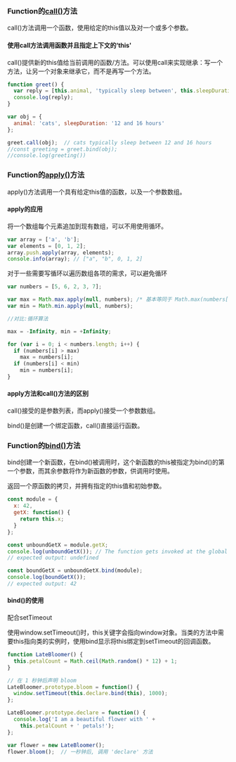 ### Function的[call()](https://developer.mozilla.org/zh-CN/docs/Web/JavaScript/Reference/Global_Objects/Function/call)方法

call()方法调用一个函数，使用给定的this值以及对一个或多个参数。

#### 使用call方法调用函数并且指定上下文的‘this'

call()提供新的this值给当前调用的函数/方法。可以使用call来实现继承：写一个方法，让另一个对象来继承它，而不是再写一个方法。

```js
function greet() {
  var reply = [this.animal, 'typically sleep between', this.sleepDuration].join(' ');
  console.log(reply);
}

var obj = {
  animal: 'cats', sleepDuration: '12 and 16 hours'
};

greet.call(obj);  // cats typically sleep between 12 and 16 hours
//const greeting = greet.bind(obj);
//console.log(greeting())
```



### Function的[apply()](https://developer.mozilla.org/zh-CN/docs/Web/JavaScript/Reference/Global_Objects/Function/apply)方法

apply()方法调用一个具有给定this值的函数，以及一个参数数组。

#### apply的应用

将一个数组每个元素追加到现有数组，可以不用使用循环。

```js
var array = ['a', 'b'];
var elements = [0, 1, 2];
array.push.apply(array, elements);
console.info(array); // ["a", "b", 0, 1, 2]
```

对于一些需要写循环以遍历数组各项的需求，可以避免循环

```js
var numbers = [5, 6, 2, 3, 7];

var max = Math.max.apply(null, numbers); /* 基本等同于 Math.max(numbers[0], ...) 或 Math.max(5, 6, ..) */
var min = Math.min.apply(null, numbers);

//对比:循环算法

max = -Infinity, min = +Infinity;

for (var i = 0; i < numbers.length; i++) {
  if (numbers[i] > max)
    max = numbers[i];
  if (numbers[i] < min)
    min = numbers[i];
}
```



#### apply方法和call()方法的区别

call()接受的是参数列表，而apply()接受一个参数数组。

bind()是创建一个绑定函数，call()直接运行函数。

### Function的[bind()](https://developer.mozilla.org/zh-CN/docs/Web/JavaScript/Reference/Global_Objects/Function/bind)方法

bind创建一个新函数，在bind()被调用时，这个新函数的this被指定为bind()的第一个参数，而其余参数将作为新函数的参数，供调用时使用。

返回一个原函数的拷贝，并拥有指定的this值和初始参数。

```js
const module = {
  x: 42,
  getX: function() {
    return this.x;
  }
};

const unboundGetX = module.getX;
console.log(unboundGetX()); // The function gets invoked at the global scope
// expected output: undefined

const boundGetX = unboundGetX.bind(module);
console.log(boundGetX());
// expected output: 42
```

#### bind()的使用

配合setTimeout

使用window.setTimeout()时，this关键字会指向window对象。当类的方法中需要this指向类的实例时，使用bind显示将this绑定到setTimeout的回调函数。

```js
function LateBloomer() {
  this.petalCount = Math.ceil(Math.random() * 12) + 1;
}

// 在 1 秒钟后声明 bloom
LateBloomer.prototype.bloom = function() {
  window.setTimeout(this.declare.bind(this), 1000);
};

LateBloomer.prototype.declare = function() {
  console.log('I am a beautiful flower with ' +
    this.petalCount + ' petals!');
};

var flower = new LateBloomer();
flower.bloom();  // 一秒钟后, 调用 'declare' 方法
```

